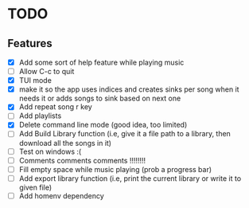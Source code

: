 # TODO
## Features
- [X] Add some sort of help feature while playing music
- [ ] Allow C-c to quit
- [X] TUI mode
- [X] make it so the app uses indices and creates sinks per song when it needs it or adds songs to sink based on
next one 
- [X] Add repeat song r key 
- [ ] Add playlists 
- [X] Delete command line mode (good idea, too limited)
- [ ] Add Build Library function (i.e, give it a file path to a library, then download all the songs in it)
- [ ] Test on windows :(
- [ ] Comments comments comments !!!!!!!!
- [ ] Fill empty space while music playing (prob a progress bar)
- [ ] Add export library function (i.e, print the current library or write it to given file)
- [ ] Add homenv dependency
